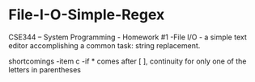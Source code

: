 # File-I-O-Simple-Regex
CSE344 – System Programming - Homework #1 -File I/O - a simple text editor accomplishing a common task: string replacement.


shortcomings
-item c
-if * comes after [ ], continuity for only one of the letters in parentheses
